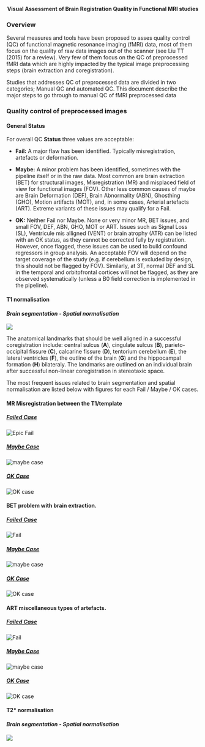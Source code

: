 <p align="center">
   <strong> Visual Assessment of Brain Registration Quality in Functional MRI studies </strong>
</p>

### Overview
Several measures and tools have been proposed to asses quality control (QC) of functional magnetic resonance imaging (fMRI) data, most of them focus on the quality of raw data images out of the scanner (see Liu TT (2015) for a review). Very few of them focus on the QC of  preprocessed fMRI data which are highly impacted by the typical image preprocessing steps (brain extraction and coregistration).

Studies that addresses QC of preprocessed data are divided in two categories;  Manual QC and automated QC. This document describe the major steps to  go through to manual QC of fMRI preprocessed data

### Quality control of preprocessed images
#### General Status

For overall QC **Status** three values are acceptable:
- **Fail:**  A major flaw has been identified. Typically misregistration, artefacts or deformation.

- **Maybe:**  A minor problem has been identified, sometimes with the pipeline itself or in the raw data. Most common are brain extraction (BET) for structural images, Misregistration (MR) and misplaced field of view  for functional images (FOV). Other less common causes of maybe are Brain Deformation (DEF), Brain Abnormality (ABN), Ghosthing (GHO), Motion artifacts (MOT), and, in some cases, Arterial artefacts (ART). Extreme variants of these issues may qualify for a Fail.

- **OK:** Neither Fail nor Maybe. None or very minor MR, BET issues, and small FOV, DEF, ABN, GHO, MOT or ART.  Issues such as Signal Loss (SL), Ventricule mis alligned (VENT) or brain atrophy (ATR) can be listed with an OK status, as they cannot be corrected fully by registration. However, once flagged, these issues can be used to build confound regressors in group analysis. An acceptable FOV will depend on the target coverage of the study (e.g. if cerebellum is excluded by design, this should not be flagged by FOV). Similarly, at 3T, normal DEF and SL in the temporal and orbitofrontal cortices will not be flagged, as they are observed systematically (unless a B0 field correction is implemented in the pipeline).   

#### T1 normalisation
#### *Brain segmentation - Spatial normalisation*
![](https://github.com/SIMEXP/zooniverse_qc/blob/master/qc_manual/fig_qc_t1.png?raw=true)

The anatomical landmarks that should be well aligned in a successful coregistration include: central sulcus (**A**), cingulate sulcus (**B**), parieto-occipital fissure (**C**), calcarine fissure (**D**), tentorium cerebellum (**E**), the lateral ventricles (**F**), the outline of the brain (**G**) and the hippocampal formation (**H**) bilateraly. The landmarks are outlined on an individual brain after successful non-linear coregistration in stereotaxic space.

The most frequent issues related to brain segmentation and spatial normalisation are listed below with figures for each Fail / Maybe / OK cases.

#### **MR** Misregistration between the T1/template

#####  [Failed Case](http://simexp.github.io/adhd200_qc_niak/wrapper_X0010032.html)


![Epic Fail](https://github.com/SIMEXP/zooniverse_qc/blob/master/qc_manual/Fig_anat_MR_fail/summary_X_0010032_anat2template_target.gif?raw=true)

#####  [Maybe Case](http://simexp.github.io/adhd200_qc_niak/wrapper_X0021005.html)
![maybe case](https://github.com/SIMEXP/zooniverse_qc/blob/master/qc_manual/Fig_anat_MR_maybe/summary_X_0021005_anat2template_target.gif?raw=true)

#####  [OK Case](http://simexp.github.io/adhd200_qc_athena/wrapper_X0021005.html)
![OK case](https://github.com/SIMEXP/zooniverse_qc/blob/master/qc_manual/Fig_anat_MR_ok/summary_X_0021041_anat2template_target.gif?raw=true)

#### **BET** problem with brain extraction.

#####  [Failed Case](http://simexp.github.io/adhd200_qc_athena/wrapper_X3699991.html)


![ Fail](https://github.com/SIMEXP/zooniverse_qc/blob/master/qc_manual/Fig_anat_BET_fail/summary_X_3699991_anat2template_target.gif?raw=true)

#####  [Maybe Case](http://simexp.github.io/adhd200_qc_niak/wrapper_X0010042.html)
![maybe case](https://github.com/SIMEXP/zooniverse_qc/blob/master/qc_manual/Fig_anat_BET_maybe/summary_X_0010042_anat2template_target.gif?raw=true)

#####  [OK Case](http://simexp.github.io/adhd200_qc_niak/wrapper_X1988015.html)
![OK case](https://github.com/SIMEXP/zooniverse_qc/blob/master/qc_manual/Fig_anat_BET_OK/summary_X_1988015_anat2template_target.gif?raw=true)


#### **ART**    miscellaneous types of artefacts.

#####  [Failed Case](http://simexp.github.io/adhd200_qc_niak/wrapper_X0010013.html)


![ Fail](https://github.com/SIMEXP/zooniverse_qc/blob/master/qc_manual/Fig_anat_ART_fail/summary_X_0010013_anat2template_target.gif?raw=true)

#####  [Maybe Case](http://simexp.github.io/adhd200_qc_niak/wrapper_X2026113.html)
![maybe case](https://github.com/SIMEXP/zooniverse_qc/blob/master/qc_manual/Fig_anat_ART_maybe/summary_X_2026113_anat2template_target.gif?raw=true)

#####  [OK Case](http://simexp.github.io/adhd200_qc_niak/wrapper_X0021043.html)
![OK case](https://github.com/SIMEXP/zooniverse_qc/blob/master/qc_manual/Fig_anat_ART_OK/summary_X_0021043_anat2template_target.gif?raw=true)


#### T2* normalisation
#### *Brain segmentation - Spatial normalisation*
![](https://github.com/SIMEXP/zooniverse_qc/blob/master/qc_manual/fig_qc_t2.png?raw=true)
